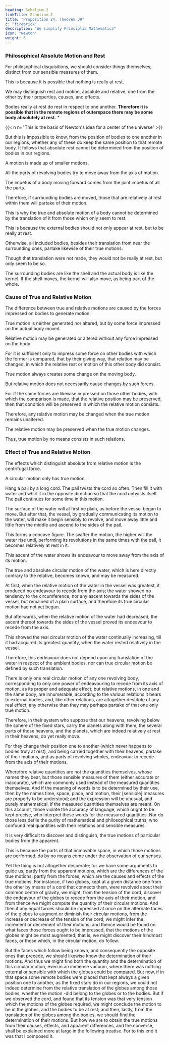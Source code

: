 ```yaml
---
heading: Scholium 2
linkTitle: Scholium 2
title: "Proposition 24, Theorem 39"
c: "firebrick"
description: "We simplify Principlia Mathematica"
icon: "Newton"
weight: 6
---
```



### Philosophical Absolute Motion and Rest

For philosophical disquisitions, we should consider things themselves, distinct from our sensible measures of them. 

This is because it is possible that nothing is really at rest. 

<!-- For it may be that there is no body really at rest, to which the places and motions of others may be referred.  -->

We may distinguish rest and motion, absolute and relative, one from the other by their properties, causes, and effects. 

Bodies really at rest do rest in respect to one another. **Therefore it is possible that in the remote regions of outerspace  there may be some body absolutely at rest.** *

{{< n n="This is the basis of Newton's idea for a center of the universe" >}}


But this is impossible to know, from the position of bodies to one another in our regions, whether any of these do keep the same position to that remote body. It follows that absolute rest cannot be determined from the position of bodies in our regions. 



A motion is made up of smaller motions. 
<!-- It is a property of motion, that the parts, which retain given positions to their wholes, do partake of the motions of those wholes. For  -->

All the parts of revolving bodies try to move away from the axis of motion.

The impetus of a body moving forward comes from the joint impetus of all the parts. 

Therefore, if surrounding bodies are moved, those that are relatively at rest within them will partake of their motion. 

This is why the true and absolute motion of a body cannot be determined by the translation of it from those which only seem to rest.

This is because the external bodies should not only appear at rest, but to be really at rest. 

Otherwise, all included bodies, besides their translation from near the surrounding ones, partake likewise of their true motions.

Though that translation were not made, they would not be really at rest, but only seem to be so. 

The surrounding bodies are like the shell and the actual body is like the kernel. If the shell moves, the kernel will also move, as being part of the whole.


<!-- 
All the parts of revolving bodies endeavour to recede from the axis of motion. The impetus of bodies moving forward, arises from the joint impetus of all the parts. 

Therefore, if surrounding bodies are moved, those that are relatively at rest within them, will partake of their motion. Thus, the true and absolute motion of a body cannot be determined by the translation of it from those which only seem to rest.  -->

<!-- The external bodies should not only to appear at rest, but to be really at rest. For otherwise, all included bodies, beside their translation from near the surrounding ones, partake likewise of their true motions and though that translation were not made they would not be really at rest, but only seem to be so -->


### Cause of True and Relative Motion 

The difference between true and relative motions are caused by the forces impressed on bodies to generate motion. 

True motion is neither generated nor altered, but by some force impressed on the actual body moved.

Relative motion may be generated or altered without any force impressed on the body. 

For it is sufficient only to impress some force on other bodies with which the former is compared, that by their giving way, that relation may be changed, in which the relative rest or motion of this other body did consist. 

True motion always creates some change on the moving body.

But relative motion does not necessarily cause changes by such forces. 

For if the same forces are likewise impressed on those other bodies, with which the comparison is made, that the relative position may be preserved, then that condition will be preserved in which the relative motion consists. 

Therefore, any relative motion may be changed when the true motion remains unaltered.

The relative motion may be preserved when the true motion changes. 

Thus, true motion by no means consists in such relations. 


### Effect of True and Relative Motion 


The effects which distinguish absolute from relative motion is the centrifugal force.

A circular motion only has true motion. 

<!-- purely relative, but in a true and absolute circular motion, they are greater or less, according to the quantity of the motion.  -->

Hang a pail by a long cord. The pail twists the cord so often. Then fill it with water and whirl it in the opposite direction so that the cord untwists itself. The pail continues for some time in this motion.

The surface of the water will at first be plain, as before the vessel began to move. But after that, the vessel, by gradually communicating its motion to the water, will make it begin sensibly to revolve, and move away little and little from the middle and ascend to the sides of the pail.

This forms a concave figure. The swifter the motion, the higher will the water rise until, performing its revolutions in the same times with the pail, it becomes relatively at rest in it. 

This ascent of the water shows its endeavour to move away from the axis of its motion.

The true and absolute circular motion of the water, which is here directly contrary to the relative, becomes known, and may be measured.

At first, when the relative motion of the water in the vessel was greatest, it produced no endeavour to recede from the axis; the water showed no tendency to the circumference, nor any ascent towards the sides of the vessel, but remained of a plain surface, and therefore its true circular motion had not yet begun. 

But afterwards, when the relative motion of the water had decreased, the ascent thereof towards the sides of the vessel proved its endeavour to recede from the axis. 

This showed the real circular motion of the water continually increasing, till it had acquired its greatest quantity, when the water rested relatively in the vessel. 


Therefore, this endeavour does not depend upon any translation of the water in respect of the ambient bodies, nor can true circular motion be defined by such translation. 

There is only one real circular motion of any one revolving body, corresponding to only one power of endeavouring to recede from its axis of motion, as its proper and adequate effect; but relative motions, in one and the same body, are innumerable, according to the various relations it bears to external bodies, and, like other relations, are altogether destitute of any real effect, any otherwise than they may perhaps partake of that one only true motion. 

Therefore, in their system who suppose that our heavens, revolving below the sphere of the fixed stars, carry the planets along with them; the several parts of those heavens, and the planets, which are indeed relatively at rest in their heavens, do yet really move.

For they change their position one to another (which never happens to bodies truly at rest), and being carried together with their heavens, partake of their motions, and as parts of revolving wholes, endeavour to recede from the axis of their motions.

Wherefore relative quantities are not the quantities themselves, whose names they bear, but those sensible measures of them (either accurate or inaccurate), which are commonly used instead of the measured quantities themselves. And if the meaning of words is to be determined by their use, then by the names time, space, place, and motion, their [sensible] measures are properly to be understood; and the expression will be unusual, and purely mathematical, if the measured quantities themselves are meant. On this account, those violate the accuracy of language, which ought to be kept precise, who interpret these words for the measured quantities. Nor do those less defile the purity of mathematical and philosophical truths, who confound real quantities with their relations and sensible measures.


It is very difficult to discover and distinguish, the true motions of particular bodies from the apparent. 

This is because the parts of that immovable space, in which those motions are performed, do by no means come under the observation of our senses. 

Yet the thing is not altogether desperate; for we have some arguments to guide us, partly from the apparent motions, which are the differences of the true motions; partly from the forces, which are the causes and effects of the true motions. For instance, if two globes, kept at a given distance one from the other by means of a cord that connects them, were revolved about their common centre of gravity, we might, from the tension of the cord, discover the endeavour of the globes to recede from the axis of their motion, and from thence we might compute the quantity of their circular motions. And then if any equal forces should be impressed at once on the alternate faces of the globes to augment or diminish their circular motions, from the increase or decrease of the tension of the cord, we might infer the increment or decrement of their motions; and thence would be found on what faces those forces ought to be impressed, that the motions of the globes might be most augmented; that is, we might discover their hindmost faces, or those which, in the circular motion, do follow. 

But the faces which follow being known, and consequently the opposite ones that precede, we should likewise know the determination of their motions. And thus we might find both the quantity and the determination of this circular motion, even in an immense vacuum, where there was nothing external or sensible with which the globes could be compared. But now, if in that space some remote bodies were placed that kept always a given position one to another, as the fixed stars do in our regions, we could not indeed determine from the relative translation of the globes among those bodies, whether the motion -did belong to the globes or to the bodies. But if we observed the cord, and found that its tension was that very tension which the motions of the globes required, we might conclude the motion to be in the globes, and the bodies to be at rest; and then, lastly, from the translation of the globes among the bodies, we should find the determination of their motions. But how we are to obtain the true motions from their causes, effects, and apparent differences, and the converse, shall be explained more at large in the following treatise. For to this end it was that I composed it.
